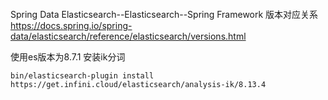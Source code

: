 ```

```

Spring Data Elasticsearch--Elasticsearch--Spring Framework 版本对应关系
https://docs.spring.io/spring-data/elasticsearch/reference/elasticsearch/versions.html


使用es版本为8.7.1
安装ik分词

```
bin/elasticsearch-plugin install https://get.infini.cloud/elasticsearch/analysis-ik/8.13.4
```
